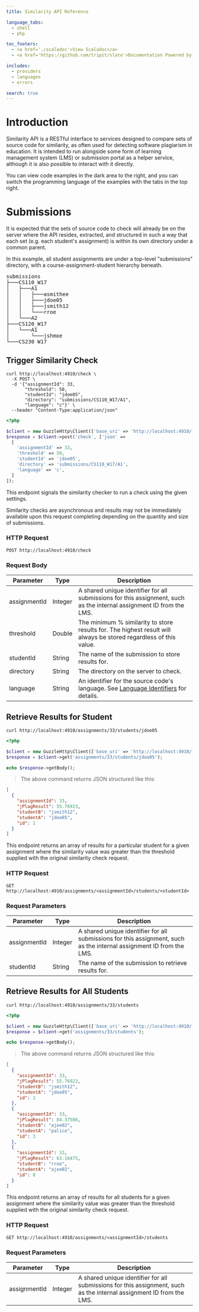 ```yaml
---
title: Similarity API Reference

language_tabs:
  - shell
  - php

toc_footers:
  - <a href='./scaladoc'>View Scaladoc</a>
  - <a href='https://github.com/tripit/slate'>Documentation Powered by Slate</a>

includes:
  - providers
  - languages
  - errors

search: true
---
```


# Introduction

Similarity API is a RESTful interface to services designed to compare sets of source code for similarity, as often used for detecting software plagiarism in education. It is intended to run alongside some form of learning management system (LMS) or submission portal as a helper service, although it is also possible to interact with it directly.

You can view code examples in the dark area to the right, and you can switch the programming language of the examples with the tabs in the top right.

# Submissions

It is expected that the sets of source code to check will already be on the server where the API resides, extracted, and structured in such a way that each set (e.g. each student's assignment) is within its own directory under a common parent.

In this example, all student assignments are under a top-level "submissions" directory, with a course-assignment-student hierarchy beneath.

<pre>
submissions
├───CS110_W17
│   ├───A1
│   │   ├───asmithee
│   │   ├───jdoe05
│   │   ├───jsmith12
│   │   └───rroe
│   └───A2
├───CS120_W17
│   └───A1
│       └───jshmoe
└───CS230_W17
</pre>

## Trigger Similarity Check


```shell
curl http://localhost:4910/check \
  -X POST \
  -d '{"assignmentId": 33,
       "threshold": 50,
       "studentId": "jdoe05",
       "directory": "submissions/CS110_W17/A1",
       "language": "c"}' \
  --header "Content-Type:application/json"
```

```php
<?php

$client = new GuzzleHttp\Client(['base_uri' => 'http://localhost:4910/']);
$response = $client->post('check', ['json' =>
  [
    'assignmentId' => 33,
    'threshold' => 50,
    'studentId' => 'jdoe05',
    'directory' => 'submissions/CS110_W17/A1',
    'language' => 'c',
  ]
]);
```

This endpoint signals the similarity checker to run a check using the given settings.

<aside class="notice">Similarity checks are asynchronous and results may not be immediately available upon this request completing depending on the quantity and size of submissions.</aside>

### HTTP Request

`POST http://localhost:4910/check`

### Request Body

Parameter    | Type    | Description
------------ | ------- | -----------
assignmentId | Integer | A shared unique identifier for all submissions for this assignment, such as the internal assignment ID from the LMS.
threshold    | Double  | The minimum % similarity to store results for. The highest result will always be stored regardless of this value.
studentId    | String  | The name of the submission to store results for.
directory    | String  | The directory on the server to check.
language     | String  | An identifier for the source code's language. See [Language Identifiers](#language-identifiers) for details.

## Retrieve Results for Student

```shell
curl http://localhost:4910/assignments/33/students/jdoe05
```

```php
<?php

$client = new GuzzleHttp\Client(['base_uri' => 'http://localhost:4910/']);
$response = $client->get('assignments/33/students/jdoe05');

echo $response->getBody();
```

> The above command returns JSON structured like this:

```json
[
  {
    "assignmentId": 33,
    "jPlagResult": 55.76923,
    "studentB": "jsmith12",
    "studentA": "jdoe05",
    "id": 1
  }
]
```

This endpoint returns an array of results for a particular student for a given assignment where the similarity value was greater than the threshold supplied with the original similarity check request.

### HTTP Request

`GET http://localhost:4910/assignments/<assignmentId>/students/<studentId>`

### Request Parameters

Parameter    | Type    | Description
------------ | ------- | -----------
assignmentId | Integer | A shared unique identifier for all submissions for this assignment, such as the internal assignment ID from the LMS.
studentId    | String  | The name of the submission to retrieve results for.

## Retrieve Results for All Students

```shell
curl http://localhost:4910/assignments/33/students
```

```php
<?php

$client = new GuzzleHttp\Client(['base_uri' => 'http://localhost:4910/']);
$response = $client->get('assignments/33/students');

echo $response->getBody();
```

> The above command returns JSON structured like this:

```json
[
  {
    "assignmentId": 33,
    "jPlagResult": 55.76923,
    "studentB": "jsmith12",
    "studentA": "jdoe05",
    "id": 1
  },
  {
    "assignmentId": 33,
    "jPlagResult": 84.37586,
    "studentB": "ajoe02",
    "studentA": "palice",
    "id": 3
  },
  {
    "assignmentId": 33,
    "jPlagResult": 63.16475,
    "studentB": "rroe",
    "studentA": "ajoe02",
    "id": 8
  }
]
```

This endpoint returns an array of results for all students for a given assignment where the similarity value was greater than the threshold supplied with the original similarity check request.

### HTTP Request

`GET http://localhost:4910/assignments/<assignmentId>/students`

### Request Parameters

Parameter    | Type    | Description
------------ | ------- | -----------
assignmentId | Integer | A shared unique identifier for all submissions for this assignment, such as the internal assignment ID from the LMS.
